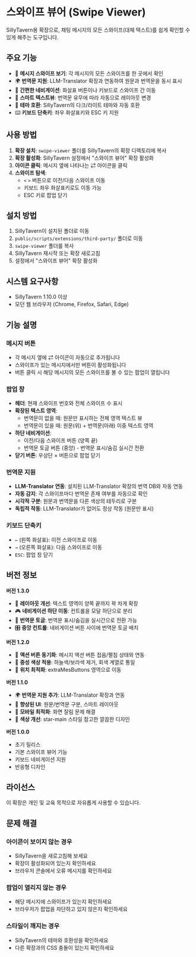 # 스와이프 뷰어 (Swipe Viewer)

SillyTavern용 확장으로, 채팅 메시지의 모든 스와이프(대체 텍스트)를 쉽게 확인할 수 있게 해주는 도구입니다.

## 주요 기능

- 📄 **메시지 스와이프 보기**: 각 메시지의 모든 스와이프를 한 곳에서 확인
- 🌍 **번역문 지원**: LLM-Translator 확장과 연동하여 원문과 번역문을 동시 표시
- 🔄 **간편한 네비게이션**: 화살표 버튼이나 키보드로 스와이프 간 이동
- 💬 **스마트 텍스트뷰**: 번역문 유무에 따라 자동으로 레이아웃 변경
- 🎨 **테마 호환**: SillyTavern의 다크/라이트 테마와 자동 호환
- ⌨️ **키보드 단축키**: 좌우 화살표키와 ESC 키 지원

## 사용 방법

1. **확장 설치**: `swipe-viewer` 폴더를 SillyTavern의 확장 디렉토리에 복사
2. **확장 활성화**: SillyTavern 설정에서 "스와이프 뷰어" 확장 활성화
3. **아이콘 클릭**: 메시지 옆에 나타나는 ⇄ 아이콘을 클릭
4. **스와이프 탐색**: 
   - `<` `>` 버튼으로 이전/다음 스와이프 이동
   - 키보드 좌우 화살표키로도 이동 가능
   - ESC 키로 팝업 닫기

## 설치 방법

1. SillyTavern이 설치된 폴더로 이동
2. `public/scripts/extensions/third-party/` 폴더로 이동
3. `swipe-viewer` 폴더를 복사
4. SillyTavern 재시작 또는 확장 새로고침
5. 설정에서 "스와이프 뷰어" 확장 활성화

## 시스템 요구사항

- SillyTavern 1.10.0 이상
- 모던 웹 브라우저 (Chrome, Firefox, Safari, Edge)

## 기능 설명

### 메시지 버튼
- 각 메시지 옆에 ⇄ 아이콘이 자동으로 추가됩니다
- 스와이프가 있는 메시지에서만 버튼이 활성화됩니다
- 버튼 클릭 시 해당 메시지의 모든 스와이프를 볼 수 있는 팝업이 열립니다

### 팝업 창
- **헤더**: 현재 스와이프 번호와 전체 스와이프 수 표시
- **확장된 텍스트 영역**: 
  - 번역문이 없을 때: 원문만 표시하는 전체 영역 텍스트 뷰
  - 번역문이 있을 때: 원문(위) + 번역문(아래) 이중 텍스트 영역
- **하단 네비게이션**: 
  - 이전/다음 스와이프 버튼 (양쪽 끝)
  - 번역문 토글 버튼 (중앙) - 번역문 표시/숨김 실시간 전환
- **닫기 버튼**: 우상단 × 버튼으로 팝업 닫기

### 번역문 지원
- **LLM-Translator 연동**: 설치된 LLM-Translator 확장의 번역 DB와 자동 연동
- **자동 감지**: 각 스와이프마다 번역문 존재 여부를 자동으로 확인
- **시각적 구분**: 원문과 번역문을 다른 색상의 테두리로 구분
- **독립적 작동**: LLM-Translator가 없어도 정상 작동 (원문만 표시)

### 키보드 단축키
- `←` (왼쪽 화살표): 이전 스와이프로 이동
- `→` (오른쪽 화살표): 다음 스와이프로 이동  
- `ESC`: 팝업 창 닫기

## 버전 정보

**버전 1.3.0**
- 📐 **레이아웃 개선**: 텍스트 영역이 양쪽 끝까지 꽉 차게 확장
- 🎮 **네비게이션 하단 이동**: 컨트롤을 모달 하단으로 분리
- 🔄 **번역문 토글**: 번역문 표시/숨김을 실시간으로 전환 가능
- 🎛️ **중앙 컨트롤**: 네비게이션 버튼 사이에 번역문 토글 배치

**버전 1.2.0**
- 🔧 **액션 버튼 동기화**: 메시지 액션 버튼 접음/펼침 상태와 연동
- 🎨 **중성 색상 적용**: 하늘색/보라색 제거, 회색 계열로 통일
- 🔄 **위치 최적화**: extraMesButtons 영역으로 이동

**버전 1.1.0**
- 🌍 **번역문 지원 추가**: LLM-Translator 확장과 연동
- 🎨 **향상된 UI**: 원문/번역문 구분, 스마트 레이아웃
- 📱 **모바일 최적화**: 화면 잘림 문제 해결
- 🎨 **색상 개선**: star-main 스타일 참고한 깔끔한 디자인

**버전 1.0.0**
- 초기 릴리스
- 기본 스와이프 뷰어 기능
- 키보드 네비게이션 지원
- 반응형 디자인

## 라이선스

이 확장은 개인 및 교육 목적으로 자유롭게 사용할 수 있습니다.

## 문제 해결

### 아이콘이 보이지 않는 경우
- SillyTavern을 새로고침해 보세요
- 확장이 활성화되어 있는지 확인하세요
- 브라우저 콘솔에서 오류 메시지를 확인하세요

### 팝업이 열리지 않는 경우
- 해당 메시지에 스와이프가 있는지 확인하세요
- 브라우저가 팝업을 차단하고 있지 않은지 확인하세요

### 스타일이 깨지는 경우
- SillyTavern의 테마와 호환성을 확인하세요
- 다른 확장과의 CSS 충돌이 있는지 확인하세요